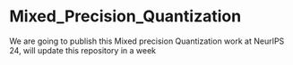 # Mixed_Precision_Quantization

We are going to publish this Mixed precision Quantization work at NeurIPS 24, will update this repository in a week
